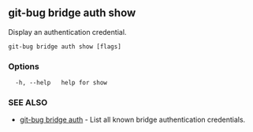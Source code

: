 ## git-bug bridge auth show

Display an authentication credential.

```
git-bug bridge auth show [flags]
```

### Options

```
  -h, --help   help for show
```

### SEE ALSO

* [git-bug bridge auth](git-bug_bridge_auth.md)	 - List all known bridge authentication credentials.

